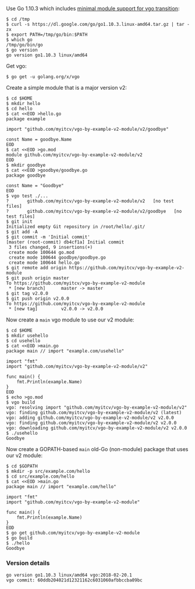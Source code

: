 <!-- __JSON: egrunner script.sh # LONG ONLINE

Use Go 1.10.3 which includes [minimal module support for vgo
transition](https://github.com/golang/go/issues/25139):

```
{{PrintBlock "use Go 1.10.3" -}}
```

Get vgo:


```
{{PrintBlock "go get vgo" -}}
```

Create a simple module that is a major version v2:


```
{{PrintBlock "create vgo module v2" -}}
```

Now create a `main` vgo module to use our v2 module:


```
{{PrintBlock "vgo use v2 module" -}}
```

Now create a GOPATH-based `main` old-Go (non-module) package that uses our v2 module:


```
{{PrintBlock "go use v2 module" -}}
```

### Version details

```
{{PrintBlockOut "version details" -}}
```

-->

Use Go 1.10.3 which includes [minimal module support for vgo
transition](https://github.com/golang/go/issues/25139):

```
$ cd /tmp
$ curl -s https://dl.google.com/go/go1.10.3.linux-amd64.tar.gz | tar -zx
$ export PATH=/tmp/go/bin:$PATH
$ which go
/tmp/go/bin/go
$ go version
go version go1.10.3 linux/amd64
```

Get vgo:


```
$ go get -u golang.org/x/vgo
```

Create a simple module that is a major version v2:


```
$ cd $HOME
$ mkdir hello
$ cd hello
$ cat <<EOD >hello.go
package example

import "github.com/myitcv/vgo-by-example-v2-module/v2/goodbye"

const Name = goodbye.Name
EOD
$ cat <<EOD >go.mod
module github.com/myitcv/vgo-by-example-v2-module/v2
EOD
$ mkdir goodbye
$ cat <<EOD >goodbye/goodbye.go
package goodbye

const Name = "Goodbye"
EOD
$ vgo test ./...
?   	github.com/myitcv/vgo-by-example-v2-module/v2	[no test files]
?   	github.com/myitcv/vgo-by-example-v2-module/v2/goodbye	[no test files]
$ git init
Initialized empty Git repository in /root/hello/.git/
$ git add -A
$ git commit -m 'Initial commit'
[master (root-commit) db4cf1a] Initial commit
 3 files changed, 9 insertions(+)
 create mode 100644 go.mod
 create mode 100644 goodbye/goodbye.go
 create mode 100644 hello.go
$ git remote add origin https://github.com/myitcv/vgo-by-example-v2-module
$ git push origin master
To https://github.com/myitcv/vgo-by-example-v2-module
 * [new branch]      master -> master
$ git tag v2.0.0
$ git push origin v2.0.0
To https://github.com/myitcv/vgo-by-example-v2-module
 * [new tag]         v2.0.0 -> v2.0.0
```

Now create a `main` vgo module to use our v2 module:


```
$ cd $HOME
$ mkdir usehello
$ cd usehello
$ cat <<EOD >main.go
package main // import "example.com/usehello"

import "fmt"
import "github.com/myitcv/vgo-by-example-v2-module/v2"

func main() {
	fmt.Println(example.Name)
}
EOD
$ echo >go.mod
$ vgo build
vgo: resolving import "github.com/myitcv/vgo-by-example-v2-module/v2"
vgo: finding github.com/myitcv/vgo-by-example-v2-module/v2 (latest)
vgo: adding github.com/myitcv/vgo-by-example-v2-module/v2 v2.0.0
vgo: finding github.com/myitcv/vgo-by-example-v2-module/v2 v2.0.0
vgo: downloading github.com/myitcv/vgo-by-example-v2-module/v2 v2.0.0
$ ./usehello
Goodbye
```

Now create a GOPATH-based `main` old-Go (non-module) package that uses our v2 module:


```
$ cd $GOPATH
$ mkdir -p src/example.com/hello
$ cd src/example.com/hello
$ cat <<EOD >main.go
package main // import "example.com/hello"

import "fmt"
import "github.com/myitcv/vgo-by-example-v2-module"

func main() {
	fmt.Println(example.Name)
}
EOD
$ go get github.com/myitcv/vgo-by-example-v2-module
$ go build
$ ./hello
Goodbye
```

### Version details

```
go version go1.10.3 linux/amd64 vgo:2018-02-20.1
vgo commit: 60ddb204021d12321162c6031060afbbccba09bc
```

<!-- END -->
